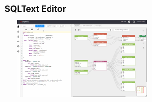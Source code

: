 # SQLText Editor



<figure><img src="../../.gitbook/assets/185734862-10a41894-eeb8-4331-a25f-1c764ae0ebc0.gif" alt=""><figcaption></figcaption></figure>
